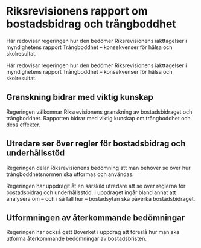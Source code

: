 # Riksrevisionens rapport om bostadsbidrag och trångboddhet

Här redovisar regeringen hur den bedömer Riksrevisionens iakttagelser i myndighetens rapport Trångboddhet – konsekvenser för hälsa och skolresultat.

Här redovisar regeringen hur den bedömer Riksrevisionens iakttagelser i myndighetens rapport Trångboddhet – konsekvenser för hälsa och skolresultat.

## Granskning bidrar med viktig kunskap

Regeringen välkomnar Riksrevisionens granskning av bostadsbidraget och trångboddhet. Rapporten bidrar med viktig kunskap om trångboddhet och dess effekter.

## Utredare ser över regler för bostadsbidrag och underhållsstöd

Regeringen delar Riksrevisionens bedömning att man behöver se över hur trångboddhetsnormen ska utformas och användas.

Regeringen har uppdragit åt en särskild utredare att se över reglerna för bostadsbidrag och underhållsstöd. I uppdraget ingår bland annat att analysera om – och i så fall hur – bostadsytan ska påverka bostadsbidraget.

## Utformningen av återkommande bedömningar

Regeringen har också gett Boverket i uppdrag att föreslå hur man ska utforma återkommande bedömningar av bostadsbristen.
